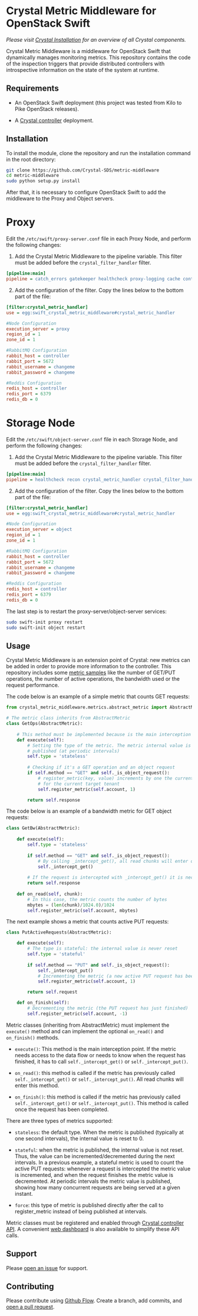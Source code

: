 # Crystal Metric Middleware for OpenStack Swift

_Please visit [Crystal Installation](https://github.com/Crystal-SDS/INSTALLATION/) for an overview of all Crystal components._

Crystal Metric Middleware is a middleware for OpenStack Swift that dynamically manages monitoring metrics. This repository contains the code of the inspection triggers that provide distributed controllers with introspective information on the state of the system at runtime.
 
## Requirements

* An OpenStack Swift deployment (this project was tested from Kilo to Pike OpenStack releases).

* A [Crystal controller](https://github.com/Crystal-SDS/controller) deployment.

## Installation

To install the module, clone the repository and run the installation command in the root directory:
```sh
git clone https://github.com/Crystal-SDS/metric-middleware
cd metric-middleware
sudo python setup.py install
```

After that, it is necessary to configure OpenStack Swift to add the middleware to the Proxy and Object servers.


# Proxy

Edit the `/etc/swift/proxy-server.conf` file in each Proxy Node, and perform the following changes:

1. Add the Crystal Metric Middleware to the pipeline variable. This filter must be added before the `crystal_filter_handler` filter.

```ini
[pipeline:main]
pipeline = catch_errors gatekeeper healthcheck proxy-logging cache container_sync bulk ratelimit authtoken keystoneauth container-quotas account-quotas crystal_metric_handler crystal_filter_handler slo dlo proxy-logging proxy-server

```

2. Add the configuration of the filter. Copy the lines below to the bottom part of the file:

```ini
[filter:crystal_metric_handler]
use = egg:swift_crystal_metric_middleware#crystal_metric_handler

#Node Configuration
execution_server = proxy
region_id = 1
zone_id = 1

#RabbitMQ Configuration
rabbit_host = controller
rabbit_port = 5672
rabbit_username = changeme
rabbit_password = changeme

#Reddis Configuration
redis_host = controller
redis_port = 6379
redis_db = 0

```

# Storage Node

Edit the `/etc/swift/object-server.conf` file in each Storage Node, and perform the following changes:

1. Add the Crystal Metric Middleware to the pipeline variable. This filter must be added before the `crystal_filter_handler` filter.
```ini
[pipeline:main]
pipeline = healthcheck recon crystal_metric_handler crystal_filter_handler object-server

```

2. Add the configuration of the filter. Copy the lines below to the bottom part of the file:

```ini
[filter:crystal_metric_handler]
use = egg:swift_crystal_metric_middleware#crystal_metric_handler

#Node Configuration
execution_server = object
region_id = 1
zone_id = 1

#RabbitMQ Configuration
rabbit_host = controller
rabbit_port = 5672
rabbit_username = changeme
rabbit_password = changeme

#Reddis Configuration
redis_host = controller
redis_port = 6379
redis_db = 0
```

The last step is to restart the proxy-server/object-server services:
```bash
sudo swift-init proxy restart
sudo swift-init object restart
```

## Usage

Crystal Metric Middleware is an extension point of Crystal: new metrics can be added in order to provide more information to the controller. 
This repository includes some [metric samples](/metric_samples) like the number of GET/PUT operations, the number of active operations, the bandwidth used or the request performance.

The code below is an example of a simple metric that counts GET requests:

```python
from crystal_metric_middleware.metrics.abstract_metric import AbstractMetric

# The metric class inherits from AbstractMetric
class GetOps(AbstractMetric):
    
    # This method must be implemented because is the main interception point.
    def execute(self):
        # Setting the type of the metric. The metric internal value is reset when it is 
        # published (at periodic intervals) 
        self.type = 'stateless'
        
        # Checking if it's a GET operation and an object request
        if self.method == "GET" and self._is_object_request():
            # register_metric(key, value) increments by one the current metric (GetOps) 
            # for the current target tenant
            self.register_metric(self.account, 1)

        return self.response
```

The code below is an example of a bandwidth metric for GET object requests:

```python
class GetBw(AbstractMetric):
    
    def execute(self):
        self.type = 'stateless'
        
        if self.method == "GET" and self._is_object_request():
            # By calling _intercept_get(), all read chunks will enter on_read method 
            self._intercept_get()
            
        # If the request is intercepted with _intercept_get() it is necessary to return the response          
        return self.response
 
    def on_read(self, chunk):
        # In this case, the metric counts the number of bytes
        mbytes = (len(chunk)/1024.0)/1024
        self.register_metric(self.account, mbytes)
```

The next example shows a metric that counts active PUT requests:

```python
class PutActiveRequests(AbstractMetric):

    def execute(self):
        # The type is stateful: the internal value is never reset
        self.type = 'stateful'
        
        if self.method == "PUT" and self._is_object_request():
            self._intercept_put()
            # Incrementing the metric (a new active PUT request has been intercepted)
            self.register_metric(self.account, 1)

        return self.request

    def on_finish(self):
        # Decrementing the metric (the PUT request has just finished)
        self.register_metric(self.account, -1)
```

Metric classes (inheriting from AbstractMetric) must implement the `execute()` method and can implement the optional `on_read()` and `on_finish()` methods.

* `execute()`: This method is the main interception point. If the metric needs access to the data flow or needs to know when the request has finished, it has to call `self._intercept_get()` or `self._intercept_put()`.
 
* `on_read()`: this method is called if the metric has previously called `self._intercept_get()` or `self._intercept_put()`. All read chunks will enter this method. 

* `on_finish()`: this method is called if the metric has previously called `self._intercept_get()` or `self._intercept_put()`. This method is called once the request has been completed.

There are three types of metrics supported:

* `stateless`: the default type. When the metric is published (typically at one second intervals), the internal value is reset to 0.

* `stateful`: when the metric is published, the internal value is not reset. Thus, the value can be incremented/decremented during the next intervals. In a previous example, a stateful metric is used to count the active PUT requests: whenever a request is intercepted the metric value is incremented, and when the request finishes the metric value is decremented. At periodic intervals the metric value is published, showing how many concurrent requests are being served at a given instant.  

* `force`: this type of metric is published directly after the call to register_metric instead of being published at intervals.  

Metric classes must be registered and enabled through [Crystal controller API](https://github.com/Crystal-SDS/controller/). 
A convenient [web dashboard](https://github.com/iostackproject/SDS-dashboard) is also available to simplify these API calls.

## Support

Please [open an issue](https://github.com/Crystal-SDS/metric-middleware/issues/new) for support.

## Contributing

Please contribute using [Github Flow](https://guides.github.com/introduction/flow/). Create a branch, add commits, and [open a pull request](https://github.com/Crystal-SDS/metric-middleware/compare/).

